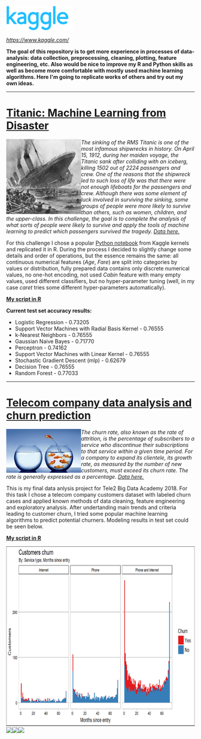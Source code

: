 ![](/images/kaggle_logo.png)

*https://www.kaggle.com/*

**The goal of this repository is to get more experience in processes of data-analysis: data collection, preprocessing, cleaning, plotting, feature engineering, etc. Also would be nice to improve my R and Python skills as well as become more comfortable with mostly used machine learning algorithms. Here I'm going to replicate works of others and try out my own ideas.**

---

# [Titanic: Machine Learning from Disaster](https://www.kaggle.com/c/titanic#description)

<img align="left" src="/images/titanic_small.png">

*The sinking of the RMS Titanic is one of the most infamous shipwrecks in history.  On April 15, 1912, during her maiden voyage, the Titanic sank after colliding with an iceberg, killing 1502 out of 2224 passengers and crew. One of the reasons that the shipwreck led to such loss of life was that there were not enough lifeboats for the passengers and crew. Although there was some element of luck involved in surviving the sinking, some groups of people were more likely to survive than others, such as women, children, and the upper-class. In this challenge, the goal is to complete the analysis of what sorts of people were likely to survive and apply the tools of machine learning to predict which passengers survived the tragedy. [Data here.](https://www.kaggle.com/c/titanic/data)*

For this challenge I chose a popular [Python notebook](https://www.kaggle.com/startupsci/titanic-data-science-solutions/notebook) from Kaggle kernels and replicated it in R. During the process I decided to slightly change some details and order of operations, but the essence remains the same: all continuous numerical features (*Age*, *Fare*) are split into categories by values or distribution, fully prepared data contains only discrete numerical values, no one-hot encoding, not used *Cabin* feature with many empty values, used different classifiers, but no hyper-parameter tuning (well, in my case *caret* tries some different hyper-parameters automatically).

[**My script in R**](/titanic/titanic.R)

**Current test set accuracy results:**
* Logistic Regression - 0.73205
* Support Vector Machines with Radial Basis Kernel - 0.76555
* k-Nearest Neighbors - 0.76555
* Gaussian Naive Bayes - 0.71770
* Perceptron - 0.74162
* Support Vector Machines with Linear Kernel - 0.76555
* Stochastic Gradient Descent (mlp) - 0.62679
* Decision Tree - 0.76555
* Random Forest - 0.77033

---

# [Telecom company data analysis and churn prediction](https://www.kaggle.com/hkalsi/telecom-company-customer-churn)

<img align="left" src="/images/churn_small.png">

*The churn rate, also known as the rate of attrition, is the percentage of subscribers to a service who discontinue their subscriptions to that service within a given time period. For a company to expand its clientele, its growth rate, as measured by the number of new customers, must exceed its churn rate. The rate is generally expressed as a percentage. [Data here.](https://www.kaggle.com/hkalsi/telecom-company-customer-churn/data)*

This is my final data anlysis project for Tele2 Big Data Academy 2018. For this task I chose a telecom company customers dataset with labeled churn cases and applied known methods of data cleaning, feature engineering and exploratory analysis. After undertanding main trends and criteria leading to customer churn, I tried some popular machine learning algorithms to predict potential churners. Modeling results in test set could be seen below. 

[**My script in R**](/churn-prediction)

<img src="/images/example1.png" height="480"/><img src="/Data-Science-Specialization-Coursera/Course-4-Exploratory-Data-Analysis/Course-Project-1/plot2.png" height="210"/><img src="/Data-Science-Specialization-Coursera/Course-4-Exploratory-Data-Analysis/Course-Project-1/plot3.png" height="210"/><img src="/Data-Science-Specialization-Coursera/Course-4-Exploratory-Data-Analysis/Course-Project-1/plot4.png" height="210"/>



